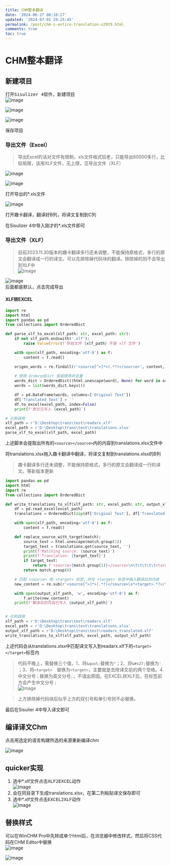 ```yaml
---
title: CHM整本翻译
date: '2024-06-27 00:18:27'
updated: '2024-07-01 19:25:45'
permalink: /post/chm-s-entire-translation-x29t9.html
comments: true
toc: true
---
```


# CHM整本翻译

## 新建项目

打开<kbd>Sisulizer 4</kbd>​软件，<kbd>新建项目</kbd>​  
​![image](http://127.0.0.1:6806/assets/image-20240627002036-jvnbk8q.png)​

​![image](http://127.0.0.1:6806/assets/image-20240621223801-5goiazw.png)​

​![image](http://127.0.0.1:6806/assets/image-20240623013927-fovqm31.png)​

保存项目

### 导出文件（Excel）

> 导出Excel的话对文件有限制，xls文件格式较老，只能导出60000多行，比较局限，该用XLF文件，无上限，见导出文件（XLF）

​![image](http://127.0.0.1:6806/assets/image-20240621224837-6ef2mf9.png)​

​![image](http://127.0.0.1:6806/assets/image-20240621224926-f63ygxx.png)​

打开导出的*.xls文件

​![image](http://127.0.0.1:6806/assets/image-20240621225432-wdzjoqw.png)​

打开趣卡翻译，翻译好B列，将译文复制到C列

在Sisulizer 4中导入刚才的*.xls文件即可

### 导出文件（XLF）

> 目前2023.11.30版本的趣卡翻译多行还未调整，不能保持原格式，多行的原文会翻译成一行的译文。可以先排除掉代码块的翻译。排除掉的则不会导出到XLF中  
> ​![image](http://127.0.0.1:6806/assets/image-20240627002614-050lyye.png)​

​![image](http://127.0.0.1:6806/assets/image-20240623014303-6t5i3pa.png)  
后面都是默认，点击<kbd>完成</kbd>​导出

#### XLF转EXCEL

```Python
import re
import html
import pandas as pd
from collections import OrderedDict

def parse_xlf_to_excel(xlf_path: str, excel_path: str):
    if not xlf_path.endswith('.xlf'):
        raise ValueError(f'所给文件 {xlf_path} 不是 xlf 文件')

    with open(xlf_path, encoding='utf-8') as f:
        content = f.read()

    origen_words = re.findall(r'<source[^>]*>(.*?)</source>', content, re.DOTALL)
  
    # 使用 OrderedDict 保留顺序并去重
    words_dict = OrderedDict((html.unescape(word), None) for word in origen_words if word)
    words = list(words_dict.keys())

    df = pd.DataFrame(words, columns=['Original Text'])
    df['Translated Text'] = ''
    df.to_excel(excel_path, index=False)
    print(f'原文已写入 {excel_path}')

# 示例调用
xlf_path = r'D:\Desktop\trans\test\readarx.xlf'
excel_path = r'D:\Desktop\trans\test\translations.xlsx'
parse_xlf_to_excel(xlf_path, excel_path)
```

上述脚本会提取出所有的`<source></source>`​内的内容到translations.xlsx文件中

将translations.xlsx拖入趣卡翻译中翻译，将译文复制到translations.xlsx的B列

> 趣卡翻译多行还未调整，不能保持原格式，多行的原文会翻译成一行的译文。等新版本更新

```Python
import pandas as pd
import html
import re
from collections import OrderedDict

def write_translations_to_xlf(xlf_path: str, excel_path: str, output_xlf_path: str):
    df = pd.read_excel(excel_path)
    translations = OrderedDict(zip(df['Original Text'], df['Translated Text']))

    with open(xlf_path, encoding='utf-8') as f:
        content = f.read()

    def replace_source_with_target(match):
        source_text = html.unescape(match.group(1))
        target_text = translations.get(source_text, '')
        print(f'Matching source: {source_text}')
        print(f'Translation: {target_text}')
        if target_text:
            return f'<source>{match.group(1)}</source>\n\t\t\t\t\t<target>{html.escape(target_text)}</target>'
        return match.group(0)

    # 匹配 <source> 和 <target> 标签，并在 <target> 标签中插入翻译后的内容
    new_content = re.sub(r'<source[^>]*>(.*?)</source>\s*<target>.*?</target>', replace_source_with_target, content, flags=re.DOTALL)

    with open(output_xlf_path, 'w', encoding='utf-8') as f:
        f.write(new_content)
    print(f'翻译后的内容已写入 {output_xlf_path}')


# 示例调用
xlf_path = r'D:\Desktop\trans\test\readarx.xlf'
excel_path = r'D:\Desktop\trans\test\translations.xlsx'
output_xlf_path = r'D:\Desktop\trans\test\readarx_translated.xlf'
write_translations_to_xlf(xlf_path, excel_path, output_xlf_path)
```

上述代码会从translations.xlsx中匹配译文写入到readarx.xlf下的`<target></target>`​标签内

> 代码不晚上，需替换三个值，1、将`&quot;`​替换为`"`​；2、将`&#x27;`​替换为`'`​；3、将`<target>  `​替换为`<target>`​，主要就是去除译文前的两个空格。4.中文分号`；`​替换为英文分号`;`​，不请出原因，在EXCEL转XLF后，在</target>标签前方会产生中文分号`；`​  
> ​![image](http://127.0.0.1:6806/assets/image-20240627003035-19fbygb.png)​

> 上方排除掉代码块后似乎上方的双引号和单引号则不必替换。

最后在Sisulier 4中导入译文即可

## 编译译文Chm

点击用<kbd>选定的语言构建所选的来源</kbd>​重新编译chm

​![image](http://127.0.0.1:6806/assets/image-20240621231405-rsoccy0.png)​

## quicker实现

1. 选中*.xlf文件点击<kbd>XLF2EXCEL</kbd>​动作  
    ​![image](http://127.0.0.1:6806/assets/image-20240626103332-lv0j4j9.png)​
2. 会在同目录下生成translations.xlsx，在第二列粘贴译文保存即可
3. 选中*.xlf文件点击<kbd>EXCEL2XLF</kbd>​动作  
    ​![image](http://127.0.0.1:6806/assets/image-20240626103608-vrtay6g.png)​

## 替换样式

可以在WinCHM Pro中先转成单个html后，在浏览器中修改样式，然后将CSS代码在CHM Editor中替换  
​![image](http://127.0.0.1:6806/assets/image-20240627003255-64i51vn.png)​

​![image](http://127.0.0.1:6806/assets/image-20240627003351-vzskdru.png)​
